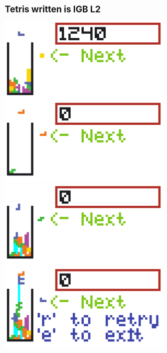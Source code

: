 # Tetris written is IGB L2 
![Tetris0](tetris0.png)  
![Tetris1](tetris1.png)  
![Tetris2](tetris2.png)  
![Tetris2](tetris3.png)  

